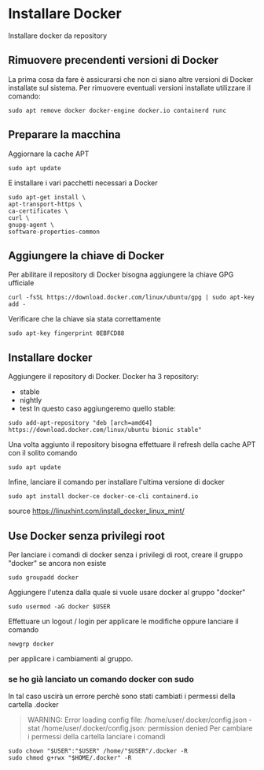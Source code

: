# Installare Docker
Installare docker da repository

## Rimuovere precendenti versioni di Docker
La prima cosa da fare è assicurarsi che non ci siano altre versioni di Docker installate sul sistema. 
Per rimuovere eventuali versioni installate utilizzare il comando:
``` 
sudo apt remove docker docker-engine docker.io containerd runc
```

## Preparare la macchina
Aggiornare la cache APT
``` 
sudo apt update
``` 

E installare i vari pacchetti necessari a Docker
``` 
sudo apt-get install \
apt-transport-https \
ca-certificates \
curl \
gnupg-agent \
software-properties-common
``` 

## Aggiungere la chiave di Docker
Per abilitare il repository di Docker bisogna aggiungere la chiave GPG ufficiale
``` 
curl -fsSL https://download.docker.com/linux/ubuntu/gpg | sudo apt-key add -
``` 

Verificare che la chiave sia stata correttamente
``` 
sudo apt-key fingerprint 0EBFCD88
``` 

## Installare docker
Aggiungere il repository di Docker. Docker ha 3 repository:
* stable
* nightly
* test
In questo caso aggiungeremo quello stable:
``` 
sudo add-apt-repository "deb [arch=amd64] https://download.docker.com/linux/ubuntu bionic stable"
``` 

Una volta aggiunto il repository bisogna effettuare il refresh della cache APT con il solito comando
``` 
sudo apt update
```

Infine, lanciare il comando per installare l'ultima versione di docker
```
sudo apt install docker-ce docker-ce-cli containerd.io
```

source https://linuxhint.com/install_docker_linux_mint/


## Use Docker senza privilegi root
Per lanciare i comandi di docker senza i privilegi di root, creare il gruppo "docker" se ancora non esiste
```
sudo groupadd docker
```
Aggiungere l'utenza dalla quale si vuole usare docker al gruppo "docker"
```
sudo usermod -aG docker $USER
```
Effettuare un logout / login per applicare le modifiche oppure lanciare il comando 
```
newgrp docker 
```
per applicare i cambiamenti al gruppo.

### se ho già lanciato un comando docker con sudo
In tal caso uscirà un errore perchè sono stati cambiati i permessi della cartella .docker 
>WARNING: Error loading config file: /home/user/.docker/config.json -
>stat /home/user/.docker/config.json: permission denied
Per cambiare i permessi della cartella lanciare i comandi
```
sudo chown "$USER":"$USER" /home/"$USER"/.docker -R
sudo chmod g+rwx "$HOME/.docker" -R
```
